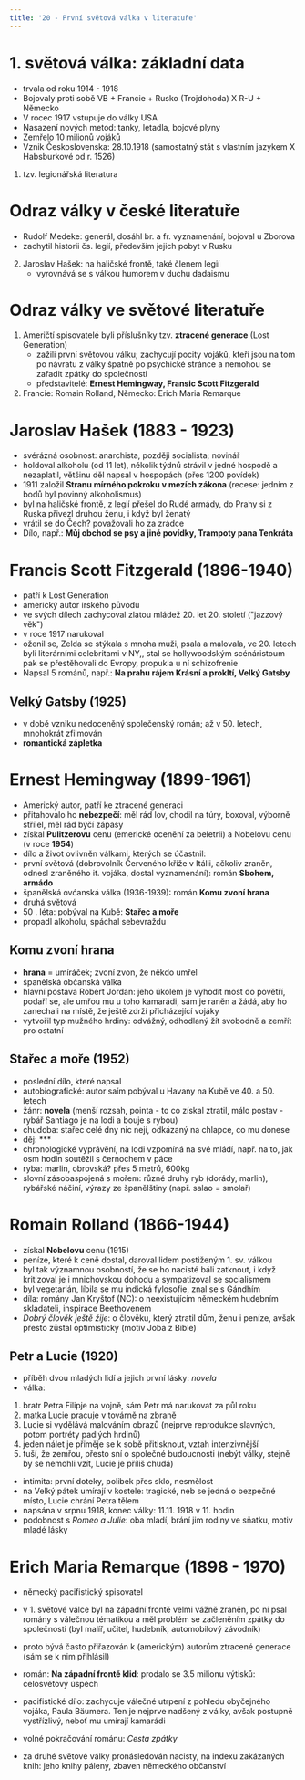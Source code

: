 ```yaml
---
title: '20 - První světová válka v literatuře'
---
```


# 1. světová válka: základní data
* trvala od roku 1914 - 1918
* Bojovaly proti sobě VB + Francie + Rusko (Trojdohoda) X R-U + Německo
* V rocec 1917 vstupuje do války USA
* Nasazení nových metod: tanky, letadla, bojové plyny
* Zemřelo 10 milionů vojáků
* Vznik Československa: 28.10.1918 (samostatný stát s vlastním jazykem X Habsburkové od r. 1526)
1. tzv. legionářská literatura

# Odraz války v české literatuře
   - Rudolf Medeke: generál, dosáhl br. a fr. vyznamenání, bojoval u Zborova
   - zachytil historii čs. legií, především jejich pobyt v Rusku
2. Jaroslav Hašek: na haličské frontě, také členem legií
   - vyrovnává se s válkou humorem v duchu dadaismu

# Odraz války ve světové literatuře
1. Američtí spisovatelé byli příslušníky tzv. **ztracené generace** (Lost Generation)
   - zažili první světovou válku; zachycují pocity vojáků, kteří jsou na tom po návratu z války špatně po psychické stránce a nemohou se zařadit zpátky do společnosti
   - představitelé: **Ernest Hemingway, Fransic Scott Fitzgerald**
2. Francie: Romain Rolland, Německo: Erich Maria Remarque
   
# Jaroslav Hašek (1883 - 1923)
* svérázná osobnost: anarchista, později socialista; novinář
* holdoval alkoholu (od 11 let), několik týdnů strávil v jedné hospodě a nezaplatil, většinu děl napsal v hospopách (přes 1200 povídek)
* 1911 založil **Stranu mírného pokroku v mezích zákona** (recese: jedním z bodů byl povinný alkoholismus)
* byl na haličské frontě, z legií přešel do Rudé armády, do Prahy si z Ruska přivezl druhou ženu, i když byl ženatý
* vrátil se do Čech? považovali ho za zrádce
* Dílo, např.: **Můj obchod se psy a jiné povídky, Trampoty pana Tenkráta**

# Francis Scott Fitzgerald (1896-1940)
* patří k Lost Generation
* americký autor irského původu
* ve svých dílech zachycoval zlatou mládež 20. let 20. století ("jazzový věk")
* v roce 1917 narukoval
* oženil se, Zelda se stýkala s mnoha muži, psala a malovala, ve 20. letech byli literárními celebritami v NY,, stal se hollywoodským scénáristoum pak se přestěhovali do Evropy, propukla u ní schizofrenie
* Napsal 5 románů, např.: **Na prahu rájem Krásní a prokltí, Velký Gatsby**

## Velký Gatsby (1925)
* v době vzniku nedoceněný společenský román; až v 50. letech, mnohokrát zfilmován
* **romantická zápletka**

# Ernest Hemingway (1899-1961)
* Americký autor, patří ke ztracené generaci
* přitahovalo ho **nebezpečí**: měl rád lov, chodil na túry, boxoval, výborně střílel, měl rád býčí zápasy
* získal **Pulitzerovu** cenu (emerické ocenění za beletrii) a Nobelovu cenu (v roce **1954**)
* dílo a život ovlivněn válkami, kterých se účastnil:
* první světová (dobrovolník Červeného kříže v Itálii, ačkoliv zraněn, odnesl zraněného it. vojáka, dostal vyznamenání): román **Sbohem, armádo**
* španělská ovćanská válka (1936-1939): román **Komu zvoní hrana**
* druhá světová
* 50 . léta: pobýval na Kubě: **Stařec a moře**
* propadl alkoholu, spáchal sebevraždu

## Komu zvoní hrana
* **hrana** = umíráček; zvoní zvon, že někdo umřel
* španělská občanská válka
* hlavní postava Robert Jordan: jeho úkolem je vyhodit most do povětří, podaří se, ale umřou mu u toho kamarádi, sám je raněn a žádá, aby ho zanechali na místě, že ještě zdrží přicházející vojáky
* vytvořil typ mužného hrdiny: odvážný, odhodlaný žít svobodně a zemřít pro ostatní

## Stařec a moře (1952)
* poslední dílo, které napsal
* autobiografické: autor saím pobýval u Havany na Kubě ve 40. a 50. letech
* žánr: **novela** (menší rozsah, pointa - to co získal ztratil, málo postav - rybář Santiago je na lodi a bouje s rybou)
* chudoba: stařec celé dny nic nejí, odkázaný na chlapce, co mu donese
* děj: ***
* chronologické vyprávění, na lodi vzpomíná na své mládí, např. na to, jak osm hodin soutěžil s černochem v páce
* ryba: marlin, obrovská? přes 5 metrů, 600kg
* slovní zásobaspojená s mořem: různé druhy ryb (dorády, marlin), rybářské náčiní, výrazy ze španělštiny (např. salao = smolař)

# Romain Rolland (1866-1944)
* získal **Nobelovu** cenu (1915)
* peníze, které k ceně dostal, daroval lidem postiženým 1. sv. válkou
* byl tak významnou osobností, že se ho nacisté báli zatknout, i když kritizoval je i mnichovskou dohodu a sympatizoval se socialismem
* byl vegetarián, líbila se mu indická fylosofie, znal se s Gándhím
* díla: romány Jan Kryštof (NC): o neexistujícím německém hudebním skladateli, inspirace Beethovenem
* *Dobrý člověk ještě žije*: o člověku, který ztratil dům, ženu i peníze, avšak přesto zůstal optimistický (motiv Joba z Bible)

## Petr a Lucie (1920)
* příběh dvou mladých lidí a jejich první lásky: *novela*
* válka:

1. bratr Petra Filipje na vojně, sám Petr má narukovat za půl roku
2. matka Lucie pracuje v továrně na zbraně
3. Lucie si vydělává malováním obrazů (nejprve reprodukce slavných, potom portréty padlých hrdinů)
4. jeden nálet je přiměje se k sobě přitisknout, vztah intenzivnější
5. tuší, že zemřou, přesto sní o společné budoucnosti (nebýt války, stejně by se nemohli vzít, Lucie je příliš chudá)

* intimita: první doteky, polibek přes sklo, nesmělost
* na Velký pátek umírají v kostele: tragické, neb se jedná o bezpečné místo, Lucie chrání Petra tělem
* napsána v srpnu 1918, konec války: 11.11. 1918 v 11. hodin
* podobnost s *Romeo a Julie*: oba mladí, brání jim rodiny ve sňatku, motiv mladé lásky

# Erich Maria Remarque (1898 - 1970)
* německý pacifistický spisovatel
* v 1. světové válce byl na západní frontě velmi vážně zraněn, po ní psal romány s válečnou tématikou a měl problém se začleněním zpátky do společnosti (byl malíř, učitel, hudebník, automobilový závodník)
* proto bývá často přiřazován k (americkým) autorům ztracené generace (sám se k nim přihlásil)

* román: **Na západní frontě klid**: prodalo se 3.5 milionu výtisků: celosvětový úspěch
* pacifistické dílo: zachycuje válečné utrpení z pohledu obyčejného vojáka,  Paula Bäumera. Ten je nejprve nadšený z války, avšak postupně vystřízlivý, neboť mu umírají kamarádi
* volné pokračování románu: *Cesta zpátky*
* za druhé světové války pronásledován nacisty, na indexu zakázaných knih: jeho knihy páleny, zbaven německého občanství  
